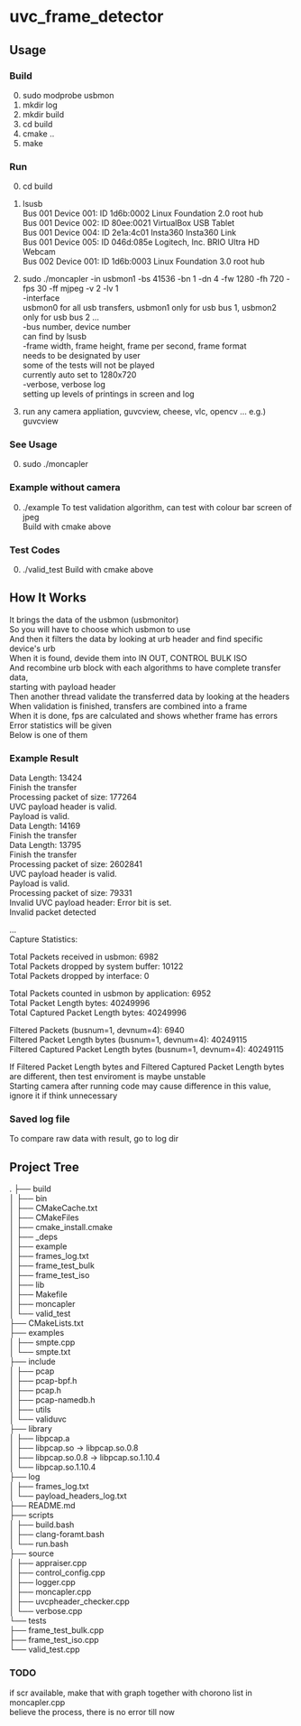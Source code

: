# uvc_frame_detector


## Usage

### Build
0. sudo modprobe usbmon
1. mkdir log
2. mkdir build
3. cd build
4. cmake ..
5. make

### Run 
0. cd build
1. lsusb <br/>
Bus 001 Device 001: ID 1d6b:0002 Linux Foundation 2.0 root hub <br/>
Bus 001 Device 002: ID 80ee:0021 VirtualBox USB Tablet <br/>
Bus 001 Device 004: ID 2e1a:4c01 Insta360 Insta360 Link <br/>
Bus 001 Device 005: ID 046d:085e Logitech, Inc. BRIO Ultra HD Webcam <br/>
Bus 002 Device 001: ID 1d6b:0003 Linux Foundation 3.0 root hub <br/>
2. sudo ./moncapler -in usbmon1 -bs 41536 -bn 1 -dn 4 -fw 1280 -fh 720 -fps 30 -ff mjpeg -v 2 -lv 1 <br/>
-interface <br/>
usbmon0 for all usb transfers, usbmon1 only for usb bus 1, usbmon2 only for usb bus 2 ...<br/>
-bus number, device number <br/>
can find by lsusb <br/>
-frame width, frame height, frame per second, frame format <br/>
needs to be designated by user <br/>
some of the tests will not be played <br/>
currently auto set to 1280x720 <br/>
-verbose, verbose log<br/>
setting up levels of printings in screen and log 

3. run any camera appliation, guvcview, cheese, vlc, opencv ... e.g.) guvcview

### See Usage
0. sudo ./moncapler

### Example without camera
0. ./example
To test validation algorithm, can test with colour bar screen of jpeg<br/>
Build with cmake above<br/>

### Test Codes
0. ./valid_test
Build with cmake above<br/>


## How It Works

It brings the data of the usbmon (usbmonitor)<br/>
So you will have to choose which usbmon to use<br/>
And then it filters the data by looking at urb header and find specific device's urb<br/>
When it is found, devide them into IN OUT, CONTROL BULK ISO<br/>
And recombine urb block with each algorithms to have complete transfer data,<br/>
starting with payload header<br/>
Then another thread validate the transferred data by looking at the headers<br/>
When validation is finished, transfers are combined into a frame<br/>
When it is done, fps are calculated and shows whether frame has errors<br/>
Error statistics will be given<br/>
Below is one of them <br/>

### Example Result
Data Length: 13424<br/>
Finish the transfer<br/>
Processing packet of size: 177264<br/>
UVC payload header is valid.<br/>
Payload is valid.<br/>
Data Length: 14169<br/>
Finish the transfer<br/>
Data Length: 13795<br/>
Finish the transfer<br/>
Processing packet of size: 2602841<br/>
UVC payload header is valid.<br/>
Payload is valid.<br/>
Processing packet of size: 79331<br/>
Invalid UVC payload header: Error bit is set.<br/>
Invalid packet detected<br/>

...<br/>
Capture Statistics:<br/>


Total Packets received in usbmon: 6982<br/>
Total Packets dropped by system buffer: 10122<br/>
Total Packets dropped by interface: 0<br/>


Total Packets counted in usbmon by application: 6952<br/>
Total Packet Length bytes: 40249996<br/>
Total Captured Packet Length bytes: 40249996<br/>


Filtered Packets (busnum=1, devnum=4): 6940<br/>
Filtered Packet Length bytes (busnum=1, devnum=4): 40249115<br/>
Filtered Captured Packet Length bytes (busnum=1, devnum=4): 40249115<br/>


If Filtered Packet Length bytes and Filtered Captured Packet Length bytes are different, then test enviroment is maybe unstable <br/>
Starting camera after running code may cause difference in this value, ignore it if think unnecessary <br/>

### Saved log file
To compare raw data with result, go to log dir<br/>

## Project Tree

.
├── build  
│   ├── bin  
│   ├── CMakeCache.txt  
│   ├── CMakeFiles  
│   ├── cmake_install.cmake  
│   ├── _deps  
│   ├── example  
│   ├── frames_log.txt  
│   ├── frame_test_bulk  
│   ├── frame_test_iso  
│   ├── lib  
│   ├── Makefile  
│   ├── moncapler  
│   └── valid_test  
├── CMakeLists.txt  
├── examples  
│   ├── smpte.cpp  
│   └── smpte.txt  
├── include  
│   ├── pcap  
│   ├── pcap-bpf.h  
│   ├── pcap.h  
│   ├── pcap-namedb.h  
│   ├── utils  
│   └── validuvc  
├── library  
│   ├── libpcap.a  
│   ├── libpcap.so -> libpcap.so.0.8  
│   ├── libpcap.so.0.8 -> libpcap.so.1.10.4  
│   └── libpcap.so.1.10.4  
├── log  
│   ├── frames_log.txt  
│   └── payload_headers_log.txt  
├── README.md  
├── scripts  
│   ├── build.bash  
│   ├── clang-foramt.bash  
│   └── run.bash  
├── source  
│   ├── appraiser.cpp  
│   ├── control_config.cpp  
│   ├── logger.cpp  
│   ├── moncapler.cpp  
│   ├── uvcpheader_checker.cpp  
│   └── verbose.cpp  
└── tests  
    ├── frame_test_bulk.cpp  
    ├── frame_test_iso.cpp  
    └── valid_test.cpp  



### TODO
if scr available, make that with graph together with chorono list in moncapler.cpp <br/>
believe the process, there is no error till now<br/>